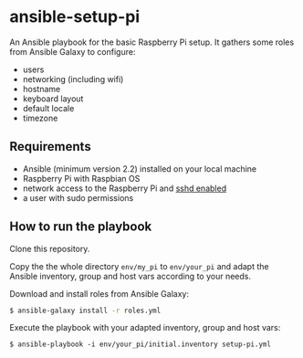 
# ansible-setup-pi 

An Ansible playbook for the basic Raspberry Pi setup. It gathers some roles from Ansible Galaxy to configure:

* users
* networking (including wifi)
* hostname
* keyboard layout
* default locale
* timezone

## Requirements

* Ansible (minimum version 2.2) installed on your local machine
* Raspberry Pi with Raspbian OS
* network access to the Raspberry Pi and [sshd enabled](https://layereight.de/raspberry-pi/2017/02/28/ssh-headless-Raspberry-Pi.html)
* a user with sudo permissions

## How to run the playbook

Clone this repository.

Copy the the whole directory `env/my_pi` to `env/your_pi` and adapt the Ansible inventory, group and host vars according to your needs. 

Download and install roles from Ansible Galaxy:
```sh
$ ansible-galaxy install -r roles.yml
```
Execute the playbook with your adapted inventory, group and host vars:
```$sh
$ ansible-playbook -i env/your_pi/initial.inventory setup-pi.yml
```
